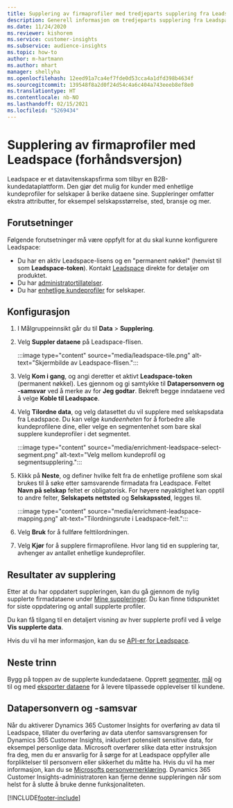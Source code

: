 ```yaml
---
title: Supplering av firmaprofiler med tredjeparts supplering fra Leadspace
description: Generell informasjon om tredjeparts supplering fra Leadspace.
ms.date: 11/24/2020
ms.reviewer: kishorem
ms.service: customer-insights
ms.subservice: audience-insights
ms.topic: how-to
author: m-hartmann
ms.author: mhart
manager: shellyha
ms.openlocfilehash: 12eed91a7ca4ef7fde0d53cca4a1dfd398b4634f
ms.sourcegitcommit: 139548f8a2d0f24d54c4a6c404a743eeeb8ef8e0
ms.translationtype: HT
ms.contentlocale: nb-NO
ms.lasthandoff: 02/15/2021
ms.locfileid: "5269434"
---
```

# <a name="enrichment-of-company-profiles-with-leadspace-preview"></a>Supplering av firmaprofiler med Leadspace (forhåndsversjon)

Leadspace er et datavitenskapsfirma som tilbyr en B2B-kundedataplattform. Den gjør det mulig for kunder med enhetlige kundeprofiler for selskaper å berike dataene sine. Suppleringer omfatter ekstra attributter, for eksempel selskapsstørrelse, sted, bransje og mer.

## <a name="prerequisites"></a>Forutsetninger

Følgende forutsetninger må være oppfylt for at du skal kunne konfigurere Leadspace:

- Du har en aktiv Leadspace-lisens og en "permanent nøkkel" (henvist til som **Leadspace-token**). Kontakt [Leadspace](https://www.leadspace.com/products/leadspace-on-demand/) direkte for detaljer om produktet.
- Du har [administratortillatelser](permissions.md#administrator).
- Du har [enhetlige kundeprofiler](customer-profiles.md) for selskaper.

## <a name="configuration"></a>Konfigurasjon

1. I Målgruppeinnsikt går du til **Data** > **Supplering**.

1. Velg **Suppler dataene** på Leadspace-flisen.

   :::image type="content" source="media/leadspace-tile.png" alt-text="Skjermbilde av Leadspace-flisen.":::

1. Velg **Kom i gang**, og angi deretter et aktivt **Leadspace-token** (permanent nøkkel). Les gjennom og gi samtykke til **Datapersonvern og -samsvar** ved å merke av for **Jeg godtar**. Bekreft begge inndataene ved å velge **Koble til Leadspace**.

1. Velg **Tilordne data**, og velg datasettet du vil supplere med selskapsdata fra Leadspace. Du kan velge *kundeenheten* for å forbedre alle kundeprofilene dine, eller velge en segmentenhet som bare skal supplere kundeprofiler i det segmentet.

   :::image type="content" source="media/enrichment-leadspace-select-segment.png" alt-text="Velg mellom kundeprofil og segmentsupplering.":::

1. Klikk på **Neste**, og definer hvilke felt fra de enhetlige profilene som skal brukes til å søke etter samsvarende firmadata fra Leadspace. Feltet **Navn på selskap** feltet er obligatorisk. For høyere nøyaktighet kan opptil to andre felter, **Selskapets nettsted** og **Selskapssted**, legges til.

   :::image type="content" source="media/enrichment-leadspace-mapping.png" alt-text="Tilordningsrute i Leadspace-felt.":::
   
1. Velg **Bruk** for å fullføre felttilordningen.

1. Velg **Kjør** for å supplere firmaprofilene. Hvor lang tid en supplering tar, avhenger av antallet enhetlige kundeprofiler.

## <a name="enrichment-results"></a>Resultater av supplering

Etter at du har oppdatert suppleringen, kan du gå gjennom de nylig supplerte firmadataene under [Mine suppleringer](enrichment-hub.md). Du kan finne tidspunktet for siste oppdatering og antall supplerte profiler.

Du kan få tilgang til en detaljert visning av hver supplerte profil ved å velge **Vis supplerte data**.

Hvis du vil ha mer informasjon, kan du se [API-er for Leadspace](https://support.leadspace.com/hc/en-us/sections/201997649-API).

## <a name="next-steps"></a>Neste trinn

Bygg på toppen av de supplerte kundedataene. Opprett [segmenter](segments.md), [mål](measures.md) og til og med [eksporter dataene](export-destinations.md) for å levere tilpassede opplevelser til kundene.

## <a name="data-privacy-and-compliance"></a>Datapersonvern og -samsvar

Når du aktiverer Dynamics 365 Customer Insights for overføring av data til Leadspace, tillater du overføring av data utenfor samsvarsgrensen for Dynamics 365 Customer Insights, inkludert potensielt sensitive data, for eksempel personlige data. Microsoft overfører slike data etter instruksjon fra deg, men du er ansvarlig for å sørge for at Leadspace oppfyller alle forpliktelser til personvern eller sikkerhet du måtte ha. Hvis du vil ha mer informasjon, kan du se [Microsofts personvernerklæring](https://go.microsoft.com/fwlink/?linkid=396732).
Dynamics 365 Customer Insights-administratoren kan fjerne denne suppleringen når som helst for å slutte å bruke denne funksjonaliteten.


[!INCLUDE[footer-include](../includes/footer-banner.md)]